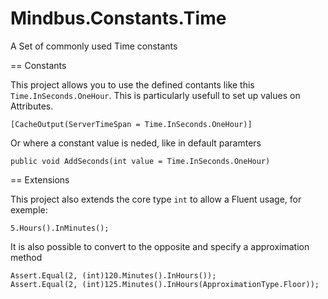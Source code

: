 # Mindbus.Constants.Time
A Set of commonly used Time constants

== Constants

This project allows you to use the defined contants like this `Time.InSeconds.OneHour`.
This is particularly usefull to set up values on Attributes.

    [CacheOutput(ServerTimeSpan = Time.InSeconds.OneHour)]

Or where a constant value is neded, like in default paramters

	public void AddSeconds(int value = Time.InSeconds.OneHour)

== Extensions

This project also extends the core type `int` to allow a Fluent usage, for exemple:

    5.Hours().InMinutes();

It is also possible to convert to the opposite and specify a approximation method

	Assert.Equal(2, (int)120.Minutes().InHours());
    Assert.Equal(2, (int)125.Minutes().InHours(ApproximationType.Floor));
